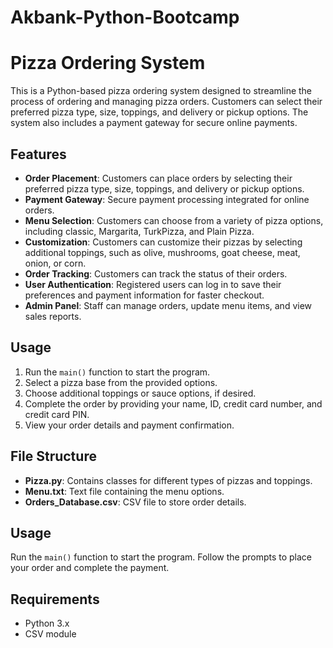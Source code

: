 # Akbank-Python-Bootcamp
# Pizza Ordering System

This is a Python-based pizza ordering system designed to streamline the process of ordering and managing pizza orders. Customers can select their preferred pizza type, size, toppings, and delivery or pickup options. The system also includes a payment gateway for secure online payments.

## Features

- **Order Placement**: Customers can place orders by selecting their preferred pizza type, size, toppings, and delivery or pickup options.
- **Payment Gateway**: Secure payment processing integrated for online orders.
- **Menu Selection**: Customers can choose from a variety of pizza options, including classic, Margarita, TurkPizza, and Plain Pizza.
- **Customization**: Customers can customize their pizzas by selecting additional toppings, such as olive, mushrooms, goat cheese, meat, onion, or corn.
- **Order Tracking**: Customers can track the status of their orders.
- **User Authentication**: Registered users can log in to save their preferences and payment information for faster checkout.
- **Admin Panel**: Staff can manage orders, update menu items, and view sales reports.

## Usage

1. Run the `main()` function to start the program.
2. Select a pizza base from the provided options.
3. Choose additional toppings or sauce options, if desired.
4. Complete the order by providing your name, ID, credit card number, and credit card PIN.
5. View your order details and payment confirmation.

## File Structure

- **Pizza.py**: Contains classes for different types of pizzas and toppings.
- **Menu.txt**: Text file containing the menu options.
- **Orders_Database.csv**: CSV file to store order details.

## Usage

Run the `main()` function to start the program. Follow the prompts to place your order and complete the payment.

## Requirements

- Python 3.x
- CSV module

